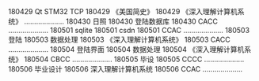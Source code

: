180429  Qt STM32 TCP
180429  《美国简史》
180429  《深入理解计算机系统》
....................
180430  日照
180430  登陆数据库
180430  CACC
....................
180501  sqlite
180501  csdn
180501  CCAC
....................
180503  登陆
180503  数据处理
180503  《深入理解计算机系统》
180503  CACC
....................
180504  登陆界面
180504  数据处理
180504  《深入理解计算机系统》
180504  CBCC
....................
180505  毕设
180505  CCCC
....................
180506  毕业设计
180506  深入理解计算机系统
180506  CCAC
....................
